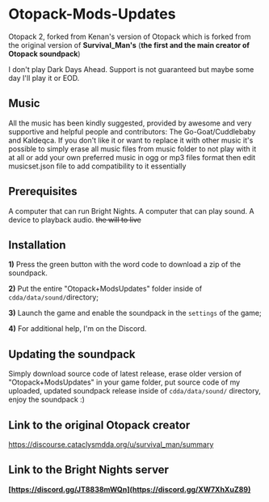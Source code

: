 # Otopack-Mods-Updates
Otopack 2, forked from Kenan's version of Otopack which is forked from the original version of **Survival_Man's** (**the first and the main creator of Otopack soundpack**) 

I don't play Dark Days Ahead. Support is not guaranteed but maybe some day I'll play it or EOD.

## Music 
All the music has been kindly suggested, provided by awesome and very supportive and helpful people and contributors: The Go-Goat/Cuddlebaby and Kaldeqca. If you don't like it or want to replace it with other music it's possible to simply erase all music files from music folder to not play with it at all or add your own preferred music in ogg or mp3 files format then edit musicset.json file to add compatibility to it essentially 

## Prerequisites 
A computer that can run Bright Nights. 
A computer that can play sound.
A device to playback audio.
~~the will to live~~

## Installation
**1)** Press the green button with the word code to download a zip of the soundpack.

**2)** Put the entire "Otopack+ModsUpdates" folder inside of `cdda/data/sound/`directory;

**3)** Launch the game and enable the soundpack in the `settings` of the game;

**4)** For additional help, I'm on the Discord.

## Updating the soundpack
Simply download source code of latest release, erase older version of "Otopack+ModsUpdates" in your game folder, put source code of my uploaded, updated soundpack release inside of `cdda/data/sound/` directory, enjoy the soundpack :)

## Link to the original Otopack creator
https://discourse.cataclysmdda.org/u/survival_man/summary

## Link to the Bright Nights server

**[https://discord.gg/JT8838mWQn](https://discord.gg/XW7XhXuZ89)**

